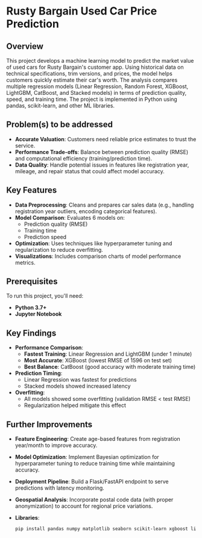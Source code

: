# Rusty Bargain Used Car Price Prediction

## Overview
This project develops a machine learning model to predict the market value of used cars for Rusty Bargain's customer app. Using historical data on technical specifications, trim versions, and prices, the model helps customers quickly estimate their car's worth. The analysis compares multiple regression models (Linear Regression, Random Forest, XGBoost, LightGBM, CatBoost, and Stacked models) in terms of prediction quality, speed, and training time. The project is implemented in Python using pandas, scikit-learn, and other ML libraries.

## Problem(s) to be addressed
- **Accurate Valuation**: Customers need reliable price estimates to trust the service.
- **Performance Trade-offs**: Balance between prediction quality (RMSE) and computational efficiency (training/prediction time).
- **Data Quality**: Handle potential issues in features like registration year, mileage, and repair status that could affect model accuracy.

## Key Features
- **Data Preprocessing**: Cleans and prepares car sales data (e.g., handling registration year outliers, encoding categorical features).
- **Model Comparison**: Evaluates 6 models on:
  - Prediction quality (RMSE)
  - Training time
  - Prediction speed
- **Optimization**: Uses techniques like hyperparameter tuning and regularization to reduce overfitting.
- **Visualizations**: Includes comparison charts of model performance metrics.

## Prerequisites
To run this project, you'll need:
- **Python 3.7+**
- **Jupyter Notebook**

## Key Findings
- **Performance Comparison**:
  - **Fastest Training**: Linear Regression and LightGBM (under 1 minute)
  - **Most Accurate**: XGBoost (lowest RMSE of 1596 on test set)
  - **Best Balance**: CatBoost (good accuracy with moderate training time)
- **Prediction Timing**:
  - Linear Regression was fastest for predictions
  - Stacked models showed increased latency
- **Overfitting**:
  - All models showed some overfitting (validation RMSE < test RMSE)
  - Regularization helped mitigate this effect

## Further Improvements
  - **Feature Engineering**: Create age-based features from registration year/month to improve accuracy.
  - **Model Optimization**: Implement Bayesian optimization for hyperparameter tuning to reduce training time while maintaining accuracy.
  - **Deployment Pipeline**: Build a Flask/FastAPI endpoint to serve predictions with latency monitoring.
  - **Geospatial Analysis**: Incorporate postal code data (with proper anonymization) to account for regional price variations.

- **Libraries**:
  ```bash
  pip install pandas numpy matplotlib seaborn scikit-learn xgboost lightgbm catboost